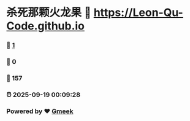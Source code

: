 # 杀死那颗火龙果 :link: https://Leon-Qu-Code.github.io 
### :page_facing_up: [1](https://Leon-Qu-Code.github.io/tag.html) 
### :speech_balloon: 0 
### :hibiscus: 157 
### :alarm_clock: 2025-09-19 00:09:28 
### Powered by :heart: [Gmeek](https://github.com/Meekdai/Gmeek)
